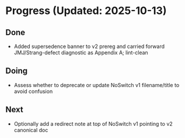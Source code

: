 # Progress (Updated: 2025-10-13)

## Done

- Added supersedence banner to v2 prereg and carried forward JMJ/Strang-defect diagnostic as Appendix A; lint-clean

## Doing

- Assess whether to deprecate or update NoSwitch v1 filename/title to avoid confusion

## Next

- Optionally add a redirect note at top of NoSwitch v1 pointing to v2 canonical doc
